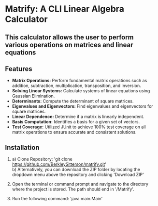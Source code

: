 # Matrify: A CLI Linear Algebra Calculator

## This calculator allows the user to perform various operations on matrices and linear equations

## Features

- **Matrix Operations:** Perform fundamental matrix operations such as addition, subtraction, multiplication, transposition, and inversion.
- **Solving Linear Systems:** Calculate systems of linear equations using Gaussian Elimination.
- **Determinants:** Compute the determinant of square matrices.
- **Eigenvalues and Eigenvectors:** Find eigenvalues and eigenvectors for square matrices.
- **Linear Dependence:** Determine if a matrix is linearly independent.
- **Basis Computation:** Identifies a basis for a given set of vectors.
- **Test Coverage:** Utilized JUnit to achieve 100% test coverage on all matrix operations to ensure accurate and consistent solutions.

## Installation

1. a) Clone Repository: 'git clone https://github.com/BerkleySitterson/matrify.git' <br>
   b) Alternatively, you can download the ZIP folder by locating the dropdown menu above the repository and clicking 'Download ZIP'

2. Open the terminal or command prompt and navigate to the directory where the project is stored. The path should end in '/Matrify'.

3. Run the following command: 'java main.Main'